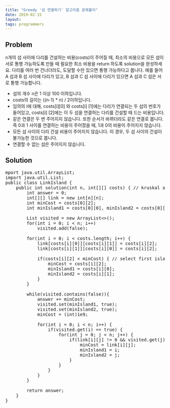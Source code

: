 ```yaml
---
title: "Greedy '섬 연결하기' 알고리즘 문제풀이"
date: 2019-02-15
layout:
tags: programmers
---
```


## Problem
n개의 섬 사이에 다리를 건설하는 비용(costs)이 주어질 때, 최소의 비용으로 모든 섬이 서로 통행 가능하도록 만들 때 필요한 최소 비용을 return 하도록 solution을 완성하세요.
다리를 여러 번 건너더라도, 도달할 수만 있으면 통행 가능하다고 봅니다. 예를 들어 A 섬과 B 섬 사이에 다리가 있고, B 섬과 C 섬 사이에 다리가 있으면 A 섬과 C 섬은 서로 통행 가능합니다.

- 섬의 개수 n은 1 이상 100 이하입니다.
- costs의 길이는 ((n-1) * n) / 2이하입니다.
- 임의의 i에 대해, costs[i][0] 와 costs[i] [1]에는 다리가 연결되는 두 섬의 번호가 들어있고, costs[i] [2]에는 이 두 섬을 연결하는 다리를 건설할 때 드는 비용입니다.
- 같은 연결은 두 번 주어지지 않습니다. 또한 순서가 바뀌더라도 같은 연결로 봅니다. 즉 0과 1 사이를 연결하는 비용이 주어졌을 때, 1과 0의 비용이 주어지지 않습니다.
- 모든 섬 사이의 다리 건설 비용이 주어지지 않습니다. 이 경우, 두 섬 사이의 건설이 불가능한 것으로 봅니다.
- 연결할 수 없는 섬은 주어지지 않습니다.


## Solution
<pre>
mport java.util.ArrayList;
import java.util.List;
public class LinkIsland {
	public int solution(int n, int[][] costs) { // kruskal algorithm
        int answer = 0;
        int[][] link = new int[n][n];
        int minCost = costs[0][2];
        int minIsland1 = costs[0][0], minIsland2 = costs[0][1];
        
        List<Boolean> visited = new ArrayList<>();
        for(int i = 0; i < n; i++)
        	visited.add(false);       
        
        for(int i = 0; i < costs.length; i++) {
        	link[costs[i][0]][costs[i][1]] = costs[i][2];
        	link[costs[i][1]][costs[i][0]] = costs[i][2];
        	
        	if(costs[i][2] < minCost) { // select first island
        		minCost = costs[i][2];
        		minIsland1 = costs[i][0];
        		minIsland2 = costs[i][1];
        	}
        }      
        
        while(visited.contains(false)){
        	answer += minCost;
            visited.set(minIsland1, true);
            visited.set(minIsland2, true);
            minCost = (int)1e9;

            for(int i = 0; i < n; i++) {
            	if(visited.get(i) == true) {
            		for(int j = 0; j < n; j++) {
            			if(link[i][j] != 0 && visited.get(j) == false && minCost > link[i][j]) {
            				minCost = link[i][j];
            				minIsland1 = i;
            				minIsland2 = j;
            			}
                    }		
            	}
            }
        }
  
        return answer;
    }
}    
